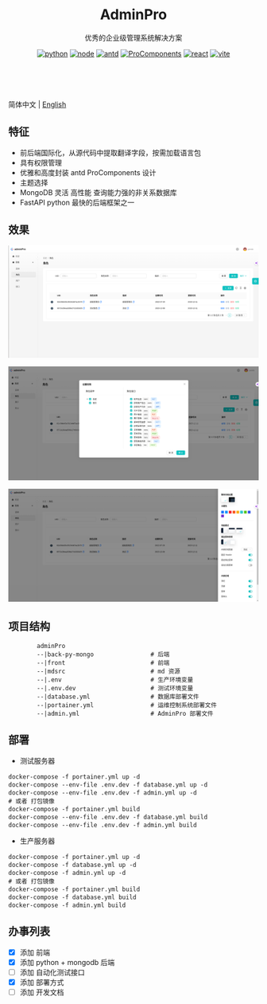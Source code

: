 <div align="center"><h1>AdminPro</h1></div>

<div align="center">优秀的企业级管理系统解决方案</div>
<div align="center" style="
    display: flex;
    right: 100px;
    justify-content: center;
    width: 100%;
    height: 100px;
">

[![python](https://img.shields.io/badge/python-3.10.x-blue.svg?style=flat-square)]()
[![node](https://img.shields.io/badge/node-18.x-blue.svg?style=flat-square)]()
[![antd](https://img.shields.io/badge/antd-5.x-brightgreen.svg?style=flat-square)](https://ant.design/index-cn)
[![ProComponents](https://img.shields.io/badge/ProComponents-2.6.x-brightgreen.svg?style=flat-square)]()
[![react](https://img.shields.io/badge/react-10.x-orange.svg?style=flat-square)]()
[![vite](https://img.shields.io/badge/vite-4.4.x-orange.svg?style=flat-square)]()
</div>

简体中文 | [English](./README.md)

## 特征

- 前后端国际化，从源代码中提取翻译字段，按需加载语言包
- 具有权限管理
- 优雅和高度封装 antd ProComponents 设计
- 主题选择
- MongoDB 灵活 高性能 查询能力强的非关系数据库
- FastAPI python 最快的后端框架之一

## 效果

![image](./mdsrc/role-zh-cn.png)

![image](./mdsrc/permissions-zh-cn.png)

![image](./mdsrc/theme-zh-cn.png)



## 项目结构

```
        adminPro
        --|back-py-mongo                # 后端
        --|front                        # 前端
        --|mdsrc                        # md 资源
        --|.env                         # 生产环境变量
        --|.env.dev                     # 测试环境变量
        --|database.yml                 # 数据库部署文件
        --|portainer.yml                # 运维控制系统部署文件
        --|admin.yml                    # AdminPro 部署文件
```
## 部署
- 测试服务器
```shell
docker-compose -f portainer.yml up -d
docker-compose --env-file .env.dev -f database.yml up -d
docker-compose --env-file .env.dev -f admin.yml up -d
# 或者 打包镜像
docker-compose -f portainer.yml build
docker-compose --env-file .env.dev -f database.yml build
docker-compose --env-file .env.dev -f admin.yml build
```
- 生产服务器
```shell
docker-compose -f portainer.yml up -d
docker-compose -f database.yml up -d
docker-compose -f admin.yml up -d
# 或者 打包镜像
docker-compose -f portainer.yml build
docker-compose -f database.yml build
docker-compose -f admin.yml build
```
## 办事列表


- [X] 添加 前端
- [X] 添加 python + mongodb 后端
- [ ] 添加 自动化测试接口
- [X] 添加 部署方式
- [ ] 添加 开发文档